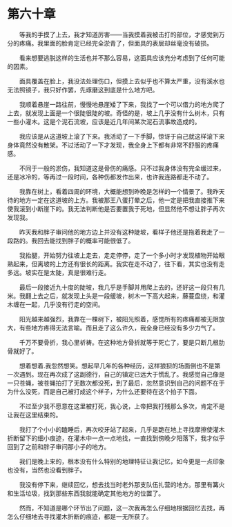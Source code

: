 # 第六十章


　　等我的手摸了上去，我才知道厉害——当我摸着我被击打的部位，才感觉到万分的疼痛。我里面的脸肯定已经完全淤青了，但面具的表层却丝毫没有破损。

　　看来想要逃脱这样的生活也并不那么容易，这面具应该充分考虑到了任何可能的因素。

　　面具覆盖在脸上，我没法处理伤口，但摸上去似乎也不算太严重，没有溪水也无法照镜子，我只好作罢，先琢磨这到底是什么地方吧。

　　我顺着悬崖一路往前，慢慢地悬崖矮了下来，我找了一个可以借力的地方爬了上去，就发现上面是一个很陡很陡的坡。奇怪的是，坡上几乎没有什么树木，只有一些小灌木。这是个泥石流坡，应该是近几年间某次泥石流事故造成的。

　　我应该是从这道坡上滚了下来。我活动了一下手脚，惊讶于自己就这样滚下来身体竟然没有散架。不过活动了一下才发现，我全身上下都有非常不舒服的疼痛感。

　　不同于一般的淤伤，我知道这是骨伤的痛感。只不过我身体没有完全缓过来，还是冰冷的，等再过一段时间，各种伤都发作出来，也许我连路都走不动了。

　　我靠在树上，看着四周的环境，大概能想到昨晚是怎样的一个情景了。我昨天待的地方一定在这道坡的上方。我被那王八蛋打晕之后，他一定是把我直接推下来使我滚到小断崖下的。我无法判断他是否要置我于死地，但显然他不想让胖子再次发现我。

　　昨天我和胖子审问他的地方边上并没有这种陡坡，看样子他还是拖着我走了一段路的。我回去能找到胖子的概率可能很低了。

　　我抬腿，开始努力往坡上走去，走走停停，走了一个多小时才发现植物开始眼熟起来，但离坡的上方还有很长的距离。我实在走不动了，往下看，其实也没有走多远。坡实在是太陡，真是很难行走。

　　最后一段接近九十度的陡坡，我几乎是手脚并用爬上去的，还好这一段只有几米。我翻上去之后，就发现上头是一段缓坡，树木一下高大起来，藤蔓盘绕，和灌木缠在一起，几乎没有行走的空间。

　　阳光越来越强烈，我靠在一棵树下，被阳光照着，感觉所有的疼痛都被无限放大，有些地方疼得无法言喻。而且走了这么许久，我全身已经没有多少力气了。

　　千万不要骨折，我心里祈祷。在这种地方骨折就等于死亡了，要是只断几根肋骨就好了。

　　想着想着.我忽然想笑。想起早几年的各种经历，这样狼狈的场面倒也不是第一次遇到。现在再次成了这副德行，自己的镇定已远大于慌乱了。我感觉自己像是一只苍蝇，被苍蝇拍打了无数次都没死，到了最后，忽然意识到自己的问题不在于为什么没死，而是自己被打成这个样子，为什么还要待在这个拍子下面。

　　不过至少我不愿意在这里被打死，我心说，上帝把我打残那么多次，肯定不是让我在这里结束的。

　　我打了个小小的瞌睡后，再次咬牙站了起来，几乎是跪在地上寻找摩擦使灌木折断留下的细小痕迹，在灌木中一点一点地找，一直找到傍晚夕阳落下，我才似乎回到了之前和胖子审问那小子的地方。

　　我们是晚上来的，根本没有什么特别的地理特征让我记忆，如今更是一点印象也没有，当然也没看到胖子。

　　我没有停下来，继续回忆，想去找当时老外那支队伍扎营的地方。那里有篝火和生活垃圾，找到那些东西我就能确定其他地方的位置了。

　　然而，不知道是哪个环节出了问题，这一次我再怎么仔细地根据回忆去找，再怎么仔细地去寻找灌木折断的痕迹，都是一无所获了。

